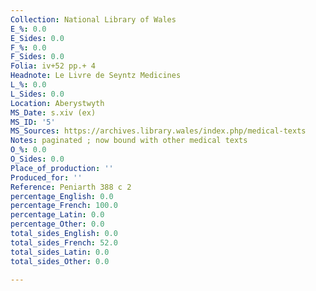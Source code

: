 ```yaml
---
Collection: National Library of Wales
E_%: 0.0
E_Sides: 0.0
F_%: 0.0
F_Sides: 0.0
Folia: iv+52 pp.+ 4
Headnote: Le Livre de Seyntz Medicines
L_%: 0.0
L_Sides: 0.0
Location: Aberystwyth
MS_Date: s.xiv (ex)
MS_ID: '5'
MS_Sources: https://archives.library.wales/index.php/medical-texts
Notes: paginated ; now bound with other medical texts
O_%: 0.0
O_Sides: 0.0
Place_of_production: ''
Produced_for: ''
Reference: Peniarth 388 c 2
percentage_English: 0.0
percentage_French: 100.0
percentage_Latin: 0.0
percentage_Other: 0.0
total_sides_English: 0.0
total_sides_French: 52.0
total_sides_Latin: 0.0
total_sides_Other: 0.0

---
```


